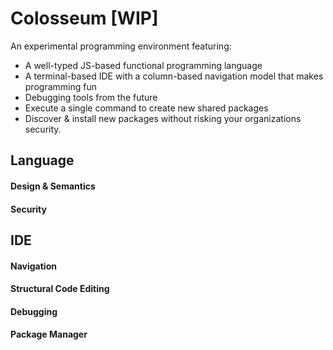 # Colosseum [WIP]

An experimental programming environment featuring:

- A well-typed JS-based functional programming language
- A terminal-based IDE with a column-based navigation model that makes programming fun
- Debugging tools from the future
- Execute a single command to create new shared packages
- Discover & install new packages without risking your organizations security. 

## Language

#### Design & Semantics
#### Security 

## IDE

#### Navigation
#### Structural Code Editing
#### Debugging
#### Package Manager

